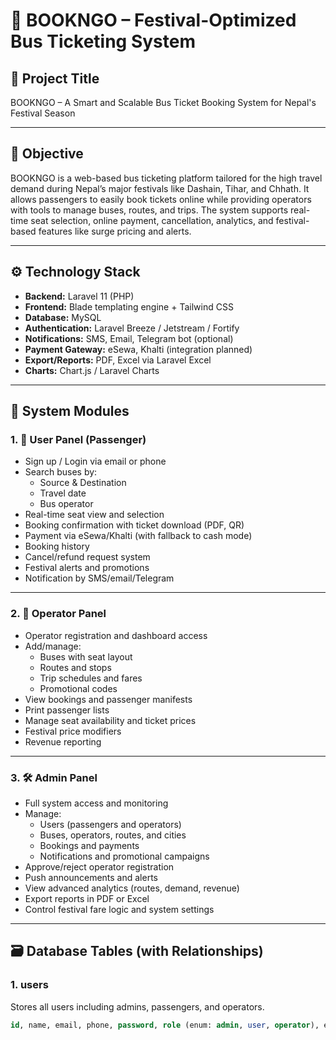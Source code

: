 # 📘 BOOKNGO – Festival-Optimized Bus Ticketing System

## 📌 Project Title
BOOKNGO – A Smart and Scalable Bus Ticket Booking System for Nepal's Festival Season

---

## 🎯 Objective

BOOKNGO is a web-based bus ticketing platform tailored for the high travel demand during Nepal’s major festivals like Dashain, Tihar, and Chhath. It allows passengers to easily book tickets online while providing operators with tools to manage buses, routes, and trips. The system supports real-time seat selection, online payment, cancellation, analytics, and festival-based features like surge pricing and alerts.

---

## ⚙️ Technology Stack

- **Backend:** Laravel 11 (PHP)
- **Frontend:** Blade templating engine + Tailwind CSS
- **Database:** MySQL
- **Authentication:** Laravel Breeze / Jetstream / Fortify
- **Notifications:** SMS, Email, Telegram bot (optional)
- **Payment Gateway:** eSewa, Khalti (integration planned)
- **Export/Reports:** PDF, Excel via Laravel Excel
- **Charts:** Chart.js / Laravel Charts

---

## 🧩 System Modules

### 1. 👤 User Panel (Passenger)
- Sign up / Login via email or phone
- Search buses by:
  - Source & Destination
  - Travel date
  - Bus operator
- Real-time seat view and selection
- Booking confirmation with ticket download (PDF, QR)
- Payment via eSewa/Khalti (with fallback to cash mode)
- Booking history
- Cancel/refund request system
- Festival alerts and promotions
- Notification by SMS/email/Telegram

---

### 2. 🚌 Operator Panel
- Operator registration and dashboard access
- Add/manage:
  - Buses with seat layout
  - Routes and stops
  - Trip schedules and fares
  - Promotional codes
- View bookings and passenger manifests
- Print passenger lists
- Manage seat availability and ticket prices
- Festival price modifiers
- Revenue reporting

---

### 3. 🛠️ Admin Panel
- Full system access and monitoring
- Manage:
  - Users (passengers and operators)
  - Buses, operators, routes, and cities
  - Bookings and payments
  - Notifications and promotional campaigns
- Approve/reject operator registration
- Push announcements and alerts
- View advanced analytics (routes, demand, revenue)
- Export reports in PDF or Excel
- Control festival fare logic and system settings

---

## 🗃️ Database Tables (with Relationships)

### 1. **users**
Stores all users including admins, passengers, and operators.
```sql
id, name, email, phone, password, role (enum: admin, user, operator), email_verified_at, status, created_at, updated_at
